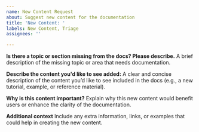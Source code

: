 ```yaml
---
name: New Content Request
about: Suggest new content for the documentation
title: 'New Content: '
labels: New Content, Triage
assignees: ''

---
```


**Is there a topic or section missing from the docs? Please describe.**
A brief description of the missing topic or area that needs documentation.

**Describe the content you'd like to see added:**
A clear and concise description of the content you’d like to see included in the docs (e.g., a new tutorial, example, or reference material).

**Why is this content important?**
Explain why this new content would benefit users or enhance the clarity of the documentation.

**Additional context**
Include any extra information, links, or examples that could help in creating the new content.
